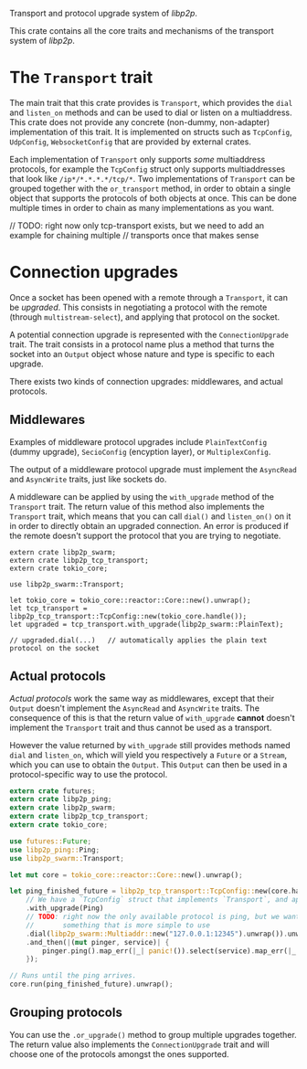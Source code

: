 Transport and protocol upgrade system of *libp2p*.

This crate contains all the core traits and mechanisms of the transport system of *libp2p*.

# The `Transport` trait

The main trait that this crate provides is `Transport`, which provides the `dial` and
`listen_on` methods and can be used to dial or listen on a multiaddress. This crate does not
provide any concrete (non-dummy, non-adapter) implementation of this trait. It is implemented
on structs such as `TcpConfig`, `UdpConfig`, `WebsocketConfig` that are provided by external
crates.

Each implementation of `Transport` only supports *some* multiaddress protocols, for example
the `TcpConfig` struct only supports multiaddresses that look like `/ip*/*.*.*.*/tcp/*`. Two
implementations of `Transport` can be grouped together with the `or_transport` method, in order
to obtain a single object that supports the protocols of both objects at once. This can be done
multiple times in order to chain as many implementations as you want.

// TODO: right now only tcp-transport exists, but we need to add an example for chaining multiple
//       transports once that makes sense

# Connection upgrades

Once a socket has been opened with a remote through a `Transport`, it can be *upgraded*. This
consists in negotiating a protocol with the remote (through `multistream-select`), and applying
that protocol on the socket.

A potential connection upgrade is represented with the `ConnectionUpgrade` trait. The trait
consists in a protocol name plus a method that turns the socket into an `Output` object whose
nature and type is specific to each upgrade.

There exists two kinds of connection upgrades: middlewares, and actual protocols.

## Middlewares

Examples of middleware protocol upgrades include `PlainTextConfig` (dummy upgrade),
`SecioConfig` (encyption layer), or `MultiplexConfig`.

The output of a middleware protocol upgrade must implement the `AsyncRead` and `AsyncWrite`
traits, just like sockets do.

A middleware can be applied by using the `with_upgrade` method of the `Transport` trait. The
return value of this method also implements the `Transport` trait, which means that you can
call `dial()` and `listen_on()` on it in order to directly obtain an upgraded connection. An
error is produced if the remote doesn't support the protocol that you are trying to negotiate.

```
extern crate libp2p_swarm;
extern crate libp2p_tcp_transport;
extern crate tokio_core;

use libp2p_swarm::Transport;

let tokio_core = tokio_core::reactor::Core::new().unwrap();
let tcp_transport = libp2p_tcp_transport::TcpConfig::new(tokio_core.handle());
let upgraded = tcp_transport.with_upgrade(libp2p_swarm::PlainText);

// upgraded.dial(...)   // automatically applies the plain text protocol on the socket
```

## Actual protocols

*Actual protocols* work the same way as middlewares, except that their `Output` doesn't
implement the `AsyncRead` and `AsyncWrite` traits. The consequence of this is that the return
value of `with_upgrade` **cannot** doesn't implement the `Transport` trait and thus cannot be
used as a transport.

However the value returned by `with_upgrade` still provides methods named `dial` and
`listen_on`, which will yield you respectively a `Future` or a `Stream`, which you can use to
obtain the `Output`. This `Output` can then be used in a protocol-specific way to use the
protocol.

```rust
extern crate futures;
extern crate libp2p_ping;
extern crate libp2p_swarm;
extern crate libp2p_tcp_transport;
extern crate tokio_core;

use futures::Future;
use libp2p_ping::Ping;
use libp2p_swarm::Transport;

let mut core = tokio_core::reactor::Core::new().unwrap();

let ping_finished_future = libp2p_tcp_transport::TcpConfig::new(core.handle())
    // We have a `TcpConfig` struct that implements `Transport`, and apply a `Ping` upgrade on it.
    .with_upgrade(Ping)
    // TODO: right now the only available protocol is ping, but we want to replace it with
    //       something that is more simple to use
    .dial(libp2p_swarm::Multiaddr::new("127.0.0.1:12345").unwrap()).unwrap_or_else(|_| panic!())
    .and_then(|(mut pinger, service)| {
        pinger.ping().map_err(|_| panic!()).select(service).map_err(|_| panic!())
    });

// Runs until the ping arrives.
core.run(ping_finished_future).unwrap();
```

## Grouping protocols

You can use the `.or_upgrade()` method to group multiple upgrades together. The return value
also implements the `ConnectionUpgrade` trait and will choose one of the protocols amongst the
ones supported.

